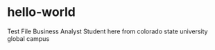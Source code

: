 # hello-world
Test File
Business Analyst Student here 
from colorado state university global campus
